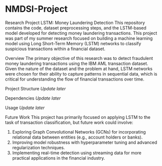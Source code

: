 # NMDSI-Project
Research Project LSTM: Money Laundering Detection
This repository contains the code, dataset preprocessing steps, and the LSTM-based model developed for detecting money laundering transactions. This project was part of my summer research focused on building a machine learning model using Long Short-Term Memory (LSTM) networks to classify suspicious transactions within a financial dataset.

Overview
The primary objective of this research was to detect fraudulent money laundering transactions using the IBM AML transaction dataset. Given the nature of the dataset and the problem at hand, LSTM networks were chosen for their ability to capture patterns in sequential data, which is critical for understanding the flow of financial transactions over time.

Project Structure
*Update later*

Dependencies
*Update later*

Usage
*Update later*

Future Work
This project has primarily focused on applying LSTM to the task of transaction classification, but future work could involve:

1. Exploring Graph Convolutional Networks (GCNs) for incorporating relational data between entities (e.g., account holders or banks).
2. Improving model robustness with hyperparameter tuning and advanced regularization techniques.
3. Implementing real-time detection using streaming data for more practical applications in the financial industry.

